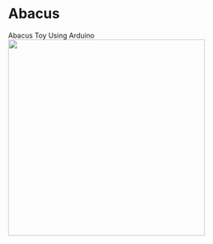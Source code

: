 # Abacus
Abacus Toy Using Arduino
<img src="https://user-images.githubusercontent.com/40622253/47264759-4eb36800-d53a-11e8-8f96-4e80be063a5b.gif" height="400" width="400"/>
